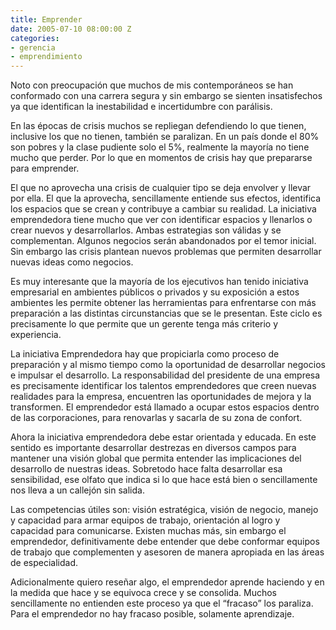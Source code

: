 ```yaml
---
title: Emprender
date: 2005-07-10 08:00:00 Z
categories:
- gerencia
- emprendimiento
---
```


Noto con preocupación que muchos de mis contemporáneos se han conformado con una carrera segura y sin embargo se sienten insatisfechos ya que identifican la inestabilidad e incertidumbre con parálisis.

En las épocas de crisis muchos se repliegan defendiendo lo que tienen, inclusive los que no tienen, también se paralizan. En un país donde el 80% son pobres y la clase pudiente solo el 5%, realmente la mayoría no tiene mucho que perder. Por lo que en momentos de crisis hay que prepararse para emprender.

El que no aprovecha una crisis de cualquier tipo se deja envolver y llevar por ella. El que la aprovecha, sencillamente entiende sus efectos, identifica los espacios que se crean y contribuye a cambiar su realidad. La iniciativa emprendedora tiene mucho que ver con identificar espacios y llenarlos o crear nuevos y desarrollarlos. Ambas estrategias son válidas y se complementan. Algunos negocios serán abandonados por el temor inicial. Sin embargo las crisis plantean nuevos problemas que permiten desarrollar nuevas ideas como negocios.

Es muy interesante que la mayoría de los ejecutivos han tenido iniciativa empresarial en ambientes públicos o privados y su exposición a estos ambientes les permite obtener las herramientas para enfrentarse con más preparación a las distintas circunstancias que se le presentan. Este ciclo es precisamente lo que permite que un gerente tenga más criterio y experiencia.

La iniciativa Emprendedora hay que propiciarla como proceso de preparación y al mismo tiempo como la oportunidad de desarrollar negocios e impulsar el desarrollo. La responsabilidad del presidente de una empresa es precisamente identificar los talentos emprendedores que creen nuevas realidades para la empresa, encuentren las oportunidades de mejora y la transformen. El emprendedor está llamado a ocupar estos espacios dentro de las corporaciones, para renovarlas y sacarla de su zona de confort.

Ahora la iniciativa emprendedora debe estar orientada y educada. En este sentido es importante desarrollar destrezas en diversos campos para mantener una visión global que permita entender las implicaciones del desarrollo de nuestras ideas. Sobretodo hace falta desarrollar esa sensibilidad, ese olfato que indica si lo que hace está bien o sencillamente nos lleva a un callejón sin salida.

Las competencias útiles son: visión estratégica, visión de negocio, manejo y capacidad para armar equipos de trabajo, orientación al logro y capacidad para comunicarse. Existen muchas más, sin embargo el emprendedor, definitivamente debe entender que debe conformar equipos de trabajo que complementen y asesoren de manera apropiada en las áreas de especialidad.

Adicionalmente quiero reseñar algo, el emprendedor aprende haciendo y en la medida que hace y se equivoca crece y se consolida. Muchos sencillamente no entienden este proceso ya que el “fracaso” los paraliza. Para el emprendedor no hay fracaso posible, solamente aprendizaje.

